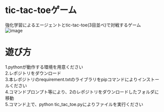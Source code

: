 # tic-tac-toeゲーム

強化学習によるエージェントとtic-tac-toe(3目並べ)で対戦するゲーム<br>
![image](https://github.com/Shinichi0713/tic-tac-toe/assets/61480734/a96a9d55-18c5-4a87-abb1-30f026501091)

# 遊び方
1.pythonが動作する環境を用意ください<br>
2.レポジトリをダウンロード<br>
3.本レポジトリのrequirement.txtのライブラリをpipコマンドによりインストールください<br>
4.コマンドプロンプト等により、2のレポジトリをダウンロードしたフォルダに移動<br>
5.コマンド上で、python tic_tac_toe.pyによりファイルを実行ください<br>
